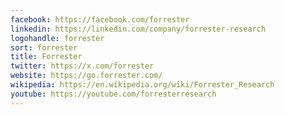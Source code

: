 ```yaml
---
facebook: https://facebook.com/forrester
linkedin: https://linkedin.com/company/forrester-research
logohandle: forrester
sort: forrester
title: Forrester
twitter: https://x.com/forrester
website: https://go.forrester.com/
wikipedia: https://en.wikipedia.org/wiki/Forrester_Research
youtube: https://youtube.com/forresterresearch
---
```

